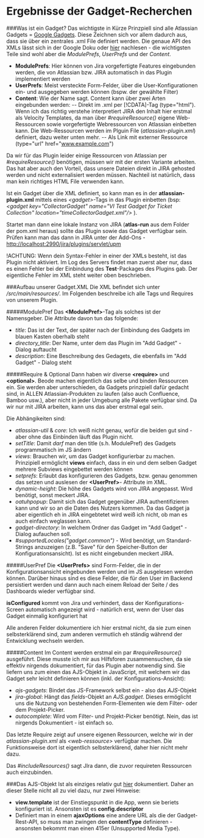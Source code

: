 Ergebnisse der Gadget-Recherchen
================================

###Was ist ein Gadget? Das wichtigste in Kürze
Prinzpiell sind alle Atlassian Gadgets = [Google Gadgets](https://developers.google.com/gadgets/). Diese Zeichnen sich
vor allem dadurch aus, dass sie über ein zentrales .xml File definiert werden. Die genaue API des XMLs lässt sich in
der Google Doku oder [hier](https://developer.atlassian.com/display/GADGETS/Creating+your+Gadget+XML+Specification#CreatingyourGadgetXMLSpecification-ContentElement)
nachlesen - die wichtigsten Teile sind wohl aber die *ModulePrefs*, *UserPrefs* und der *Content*.

- **ModulePrefs**: Hier können von Jira vorgefertigte Features eingebunden werden, die von Atlassian bzw. JIRA automatisch
in das Plugin implementiert werden
- **UserPrefs**: Meist versteckte Form-Felder, über die User-Konfigurationen ein- und ausgegeben werden können (bspw. der
gewählte Filter)
- **Content**: Wie der Name sagt. Content kann über zwei Arten eingebunden werden:
-- Direkt im .xml per \[\!CDATA\]-Tag (type="html"). Wenn ich das richtig verstehe interpretiert JIRA den Inhalt hier erstmal
als Velocity Templates, da man über *#requireResource()* eigene Web-Ressourcen sowie vorgefertigte Webressourcen von Atlassian
einbetten kann. Die Web-Ressourcen werden im Plguin File (*atlassian-plugin.xml*) definiert, dazu weiter unten mehr.
-- Als Link mit externer Ressource (type="url" href="www.example.com")

Da wir für das Plugin leider einige Ressourcen von Atlassian per *#requireResource()* benötigen, müssen wir mit der ersten Variante arbeiten.
Das hat aber auch den Vorteil, dass unsere Dateien direkt in JIRA gehosted werden und nicht externalisiert werden müssen. Nachteil ist natürlich,
dass man kein richtiges HTML File verwenden kann.

Ist ein Gadget über die XML definiert, so kann man es in der **atlassian-plugin.xml** mittels eines *\<gadget\>*-Tags
in das Plugin einbetten (bsp: *\<gadget key="CollectorGadget" name="VI Test Gadget for Ticket Collection" location="timeCollectorGadget.xml"/\>* ).

Startet man dann eine lokale Instanz von JIRA (**atlas-run** aus dem Folder der pom.xml heraus) sollte das Plugin sowie das
Gadget verfügbar sein. Prüfen kann man das dann in JIRA unter der Add-Ons - [http://localhost:2990/jira/plugins/servlet/upm](http://localhost:2990/jira/plugins/servlet/upm)

!ACHTUNG: Wenn dein Syntax-Fehler in einer der XMLs besteht, ist das Plugin nicht aktiviert. Im Log des Servers findet man
zuerst aber nur, dass es einen Fehler bei der Einbindung des **Test**-Packages des Plugins gab. Der eigentliche Fehler im
XML steht weiter oben beschrieben.

###Aufbau unserer Gadget.XML
Die XML befindet sich unter */src/main/resources/*. Im Folgenden beschreibe ich alle Tags und Requires von unserem Plugin.

#####ModulePref
Das **\<ModulePref\>**-Tag als solches ist der Namensgeber. Die Attribute davon tun das folgende:
- *title*: Das ist der Text, der später nach der Einbindung des Gadgets im blauen Kasten oberhalb steht
- *directory_title*: Der Name, unter dem das Plugin im "Add Gadget" - Dialog auftaucht
- *description*: Eine Beschreibung des Gedagets, die ebenfalls im "Add Gadget" - Dialog steht


#####Require & Optional
Dann haben wir diverse **\<require\>** und **\<optional\>**. Beode machen eigentlich das selbe und binden Ressourcen ein.
Sie werden aber unterschieden, da Gadgets prinzpiell dafür gedacht sind, in ALLEN Atlassian-Produkten zu laufen (also auch Confluence,
Bamboo usw.), aber nicht in jeder Umgebung alle Pakete verfügbar sind. Da wir nur mit JIRA arbeiten, kann uns das aber erstmal
egal sein.

Die Abhängikeiten sind:
- *atlassian-util* & *core*: Ich weiß nicht genau, wofür die beiden gut sind - aber ohne das Einbinden läuft das Plugin nicht.
- *setTitle*: Damit *darf* man den title (s.h. ModulePref) des Gadgets programmatisch im JS ändern
- *views*: Brauchen wir, um das Gadget konfigurierbar zu machen. Prinzipiell ermöglicht **views** einfach, dass in
ein und dem selben Gadget mehrere Subviews eingebettet werden können
- *setprefs*: Erlaubt das konfigurieren des Gadgets, bzw. genau genommen das setzen und auslesen der **\<UserPref\>**-
Attribute im XML.
- *dynamic-height*: Die höhe des Gadgets wird von JIRA angepasst. Wird benötigt, sonst meckert JIRA.
- *oatuhpopup*: Damit sich das Gadget gegenüber JIRA authentifizieren kann und wir so an die Daten des Nutzers kommen. Da
das Gadget ja aber eigentlich eh in JIRA eingebtetet wird weiß ich nicht, ob man es auch einfach weglassen kann.
- *gadget-directory*: In welchem Ordner das Gadget im "Add Gadget" - Dialog aufauchen soll.
- *#supportedLocales("gadget.common")* - Wird benötigt, um Standard-Strings anzuzeigen (z.B. "Save" für den Speicher-Button
der Konfigurationsansicht). Ist es nicht eingebunden meckert JIRA.


#####UserPref
Die **\<UserPrefs\>** sind Form-Felder, die in der Konfigurationsansicht eingebunden werden und im JS ausgelesen werden können.
Darüber hinaus sind es diese Felder, die für den User im Backend persistiert werden und dann auch nach einem Reload der
Seite / des Dashboards wieder verfügbar sind.

**isConfigured** kommt von Jira und verhindert, dass der Konfigurations-Screen automatisch angezeigt wird - natürlich erst,
wenn der User das Gadget einmalig konfiguriert hat

Alle anderen Felder dokumentiere ich hier erstmal nicht, da sie zum einen selbsterklärend sind, zum anderen vermutlich
eh ständig während der Entwicklung wechseln werden.


#####Content
Im Content werden erstmal ein par *#requireResource()* ausgeführt. Diese musste ich mir aus Hilfsforen zusammensuchen,
da sie effektiv nirgends dokumentiert, für das Plugin aber notwendig sind. Sie liefern uns zum einen das AJS-Objekt
in JavaScript, mit welchem wir das Gadget sehr leicht definieren können (inkl. der Konfigurations-Ansicht):

- *ajs-gadgets*: Bindet das JS-Framework selbst ein - also das *AJS*-Objekt
- *jira-global*: Hängt das *fields*-Objekt an *AJS.gadget*. Dieses ermöglicht uns die Nutzung von bestehenden Form-Elementen
wie dem Filter- oder dem Projekt-Picker.
- *autocomplete*: Wird vom Filter- und Projekt-Picker benötigt. Nein, das ist nirgends Dokumentiert - ist einfach so.

Das letzte Require zeigt auf unsere eigenen Ressourcen, welche wir in der *atlassian-plugin.xml* als *\<web-ressource\>*
verfügbar machen. Die Funktionsweise dort ist eigentlich selbsterklärend, daher hier nicht mehr dazu.

Das *#includeResources()* sagt JIra dann, die zuvor requireten Ressourcen auch einzubinden.

###Das AJS-Objekt
Ist als einziges relativ gut [hier](https://developer.atlassian.com/display/GADGETS/Using+the+Atlassian+Gadgets+JavaScript+Framework) dokumentiert.
Daher an dieser Stelle nicht all zu viel dazu, nur zwei Hinweise:
- **view.template** ist der Einstiegspunkt in die App, wenn sie beriets konfiguriert ist. Ansonsten ist es **config.descriptor**
- Definiert man in einem **ajaxOptions** eine andere URL als die der Gadget-Rest-API, so muss man zwingen den **contentType**
definieren - ansonsten bekommt man einen 415er (Unsupported Media Type).